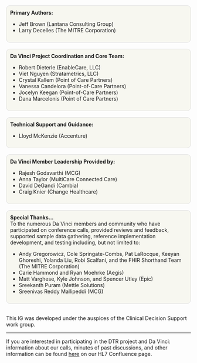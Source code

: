 <style>
.pbox{
    background-color: rgb(230, 230, 210, 0.3); 
    border-style: solid; 
    border-width: thin;  
    padding: 10px; 
    border-radius: 10px; 
    border-color: gainsboro;
 }
</style>
<!-- ***************************************************** -->
<div markdown="1" class="pbox">
<b>Primary Authors:</b>  
<ul>
    <li>Jeff Brown (Lantana Consulting Group)</li>
    <li>Larry Decelles (The MITRE Corporation)</li>
</ul>
</div>
<br>

<div markdown="1" class="pbox">
<b>Da Vinci Project Coordination and Core Team:</b> 
<ul>
    <li>Robert Dieterle (EnableCare, LLC)</li>
    <li>Viet Nguyen (Stratametrics, LLC)</li>
    <li>Crystal Kallem (Point of Care Partners)</li>
    <li>Vanessa Candelora (Point-of-Care Partners)</li>
    <li>Jocelyn Keegan (Point-of-Care Partners)</li>
    <li>Dana Marcelonis (Point of Care Partners)</li>
</ul>
</div>
<br>

<div markdown="1" class="pbox">
<b>Technical Support and Guidance:</b> 
<ul>
    <li>Lloyd McKenzie (Accenture)</li>
</ul>
</div>
<br>

<div markdown="1" class="pbox">
<b>Da Vinci Member Leadership Provided by:</b> 
<ul>
    <li>Rajesh Godavarthi (MCG)</li>
    <li>Anna Taylor (MultiCare Connected Care)</li>
    <li>David DeGandi (Cambia)</li>
    <li>Craig Knier (Change Healthcare)</li>
</ul>
</div>
<br>

<div markdown="1" class="pbox">
<b>Special Thanks...</b>
<br>To the numerous Da Vinci members and community who have participated on conference calls, provided reviews and feedback, supported sample data gathering, reference implementation development, and testing including, but not limited to:
<ul>
    <li>Andy Gregorowicz, Cole Springate-Combs, Pat LaRocque, Keeyan Ghoreshi, Yolanda Liu, Robi Scalfani, and the FHIR Shorthand Team (The MITRE Corporation) </li>
    <li>Carie Hammond and Ryan Moehrke (Aegis)</li>
    <li>Matt Varghese, Kyle Johnson, and Spencer Utley (Epic)</li>
    <li>Sreekanth Puram (Mettle Solutions)</li>
    <li>Sreenivas Reddy Mallipeddi (MCG)</li>
</ul>
</div>
<br>

This IG was developed under the auspices of the Clinical Decision Support work group.

----
If you are interested in participating in the DTR project and Da Vinci: information about our calls, minutes of past discussions, and other information can be found [here]( https://confluence.hl7.org/display/DVP/Da+Vinci+Use+Cases) on our HL7 Confluence page.

